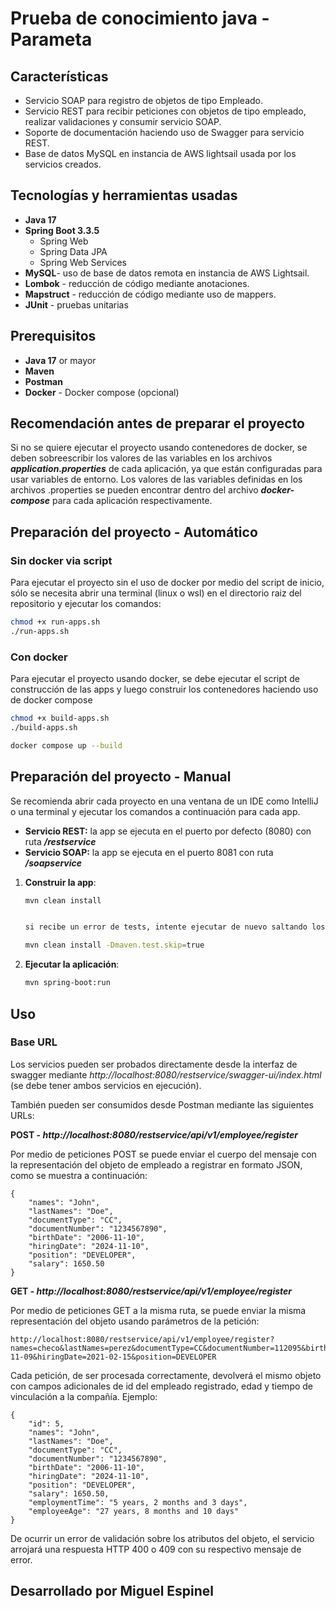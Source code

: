 # Prueba de conocimiento java - Parameta

## Características

- Servicio SOAP para registro de objetos de tipo Empleado.
- Servicio REST para recibir peticiones con objetos de tipo empleado, realizar validaciones y consumir servicio SOAP.
- Soporte de documentación haciendo uso de Swagger para servicio REST.
- Base de datos MySQL en instancia de AWS lightsail usada por los servicios creados.

## Tecnologías y herramientas usadas

- **Java 17**
- **Spring Boot 3.3.5**
  - Spring Web
  - Spring Data JPA
  - Spring Web Services
- **MySQL**- uso de base de datos remota en instancia de AWS Lightsail.
- **Lombok** - reducción de código mediante anotaciones.
- **Mapstruct** - reducción de código mediante uso de mappers.
- **JUnit** - pruebas unitarias

## Prerequisitos

- **Java 17** or mayor
- **Maven**
- **Postman**
- **Docker** - Docker compose (opcional)

## Recomendación antes de preparar el proyecto

Si no se quiere ejecutar el proyecto usando contenedores de docker, se deben sobreescribir los valores de las variables en los archivos ***application.properties*** de cada aplicación, ya que están configuradas para usar variables de entorno. Los valores de las variables definidas en los archivos .properties se pueden encontrar dentro del archivo ***docker-compose*** para cada aplicación respectivamente.

## Preparación del proyecto - Automático

### Sin docker via script

Para ejecutar el proyecto sin el uso de docker por medio del script de inicio, sólo se necesita abrir una terminal (linux o wsl) en el directorio raiz del repositorio y ejecutar los comandos:

```bash
chmod +x run-apps.sh
./run-apps.sh
```

### Con docker

Para ejecutar el proyecto usando docker, se debe ejecutar el script de construcción de las apps y luego construir los contenedores haciendo uso de docker compose

```bash
chmod +x build-apps.sh
./build-apps.sh

docker compose up --build
```

## Preparación del proyecto - Manual

Se recomienda abrir cada proyecto en una ventana de un IDE como IntelliJ o una terminal y ejecutar los comandos a continuación para cada app.

* **Servicio REST:** la app se ejecuta en el puerto por defecto (8080) con ruta ***/restservice***
* **Servicio SOAP:** la app se ejecuta en el puerto 8081 con ruta ***/soapservice***

1. **Construir la app**:

   ```bash
   mvn clean install


   si recibe un error de tests, intente ejecutar de nuevo saltando los tests:

   mvn clean install -Dmaven.test.skip=true
   ```
2. **Ejecutar la aplicación**:

   ```bash
   mvn spring-boot:run

   ```

## Uso

### Base URL

Los servicios pueden ser probados directamente desde la interfaz de swagger mediante *http://localhost:8080/restservice/swagger-ui/index.html* (se debe tener ambos servicios en ejecución).

También pueden ser consumidos desde Postman mediante las siguientes URLs:

**POST - *http://localhost:8080/restservice/api/v1/employee/register***

Por medio de peticiones POST se puede enviar el cuerpo del mensaje con la representación del objeto de empleado a registrar en formato JSON, como se muestra a continuación:

```
{
    "names": "John",
    "lastNames": "Doe",
    "documentType": "CC",
    "documentNumber": "1234567890",
    "birthDate": "2006-11-10",
    "hiringDate": "2024-11-10",
    "position": "DEVELOPER",
    "salary": 1650.50
}
```

**GET - *http://localhost:8080/restservice/api/v1/employee/register***

Por medio de peticiones GET a la misma ruta, se puede enviar la misma representación del objeto usando parámetros de la petición:

```
http://localhost:8080/restservice/api/v1/employee/register?names=checo&lastNames=perez&documentType=CC&documentNumber=112095&birthDate=2006-11-09&hiringDate=2021-02-15&position=DEVELOPER
```

Cada petición, de ser procesada correctamente, devolverá el mismo objeto con campos adicionales de id del empleado registrado, edad y tiempo de vinculación a la compañía. Ejemplo:

```
{
    "id": 5,
    "names": "John",
    "lastNames": "Doe",
    "documentType": "CC",
    "documentNumber": "1234567890",
    "birthDate": "2006-11-10",
    "hiringDate": "2024-11-10",
    "position": "DEVELOPER",
    "salary": 1650.50,
    "employmentTime": "5 years, 2 months and 3 days",
    "employeeAge": "27 years, 8 months and 10 days"
}
```

De ocurrir un error de validación sobre los atributos del objeto, el servicio arrojará una respuesta HTTP 400 o 409 con su respectivo mensaje de error.

## Desarrollado por Miguel Espinel
